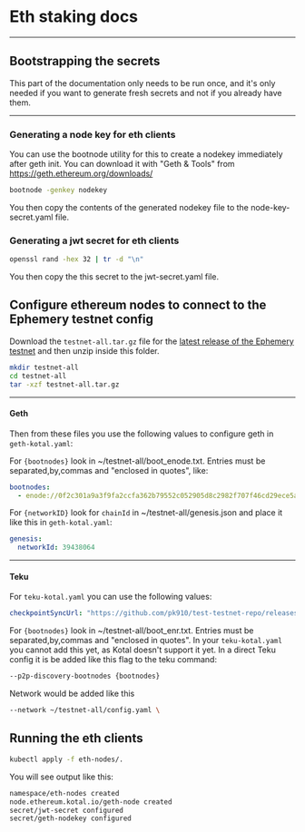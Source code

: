 # Eth staking docs

---
## Bootstrapping the secrets
This part of the documentation only needs to be run once, and it's only needed if you want to generate fresh secrets 
and not if you already have them.

---
### Generating a node key for eth clients

You can use the bootnode utility for this to create a nodekey immediately 
after geth init. You can download it with "Geth & Tools" from https://geth.ethereum.org/downloads/

```bash
bootnode -genkey nodekey
```    

You then copy the contents of the generated nodekey file to the node-key-secret.yaml file. 

### Generating a jwt secret for eth clients

```bash
openssl rand -hex 32 | tr -d "\n"
```    

You then copy the this secret to the jwt-secret.yaml file.

## Configure ethereum nodes to connect to the Ephemery testnet config

Download the `testnet-all.tar.gz` file for the [latest release of the Ephemery testnet](https://github.com/pk910/test-testnet-repo/releases) and then unzip inside this folder.

```bash
mkdir testnet-all
cd testnet-all
tar -xzf testnet-all.tar.gz
```

---
#### Geth

Then from these files you use the following values to configure geth in `geth-kotal.yaml`: 

For `{bootnodes}` look in ~/testnet-all/boot_enode.txt. Entries must be separated,by,commas and "enclosed in quotes",
like:

```yaml
bootnodes:
  - enode://0f2c301a9a3f9fa2ccfa362b79552c052905d8c2982f707f46cd29ece5a9e1c14ecd06f4ac951b228f059a43c6284a1a14fce709e8976cac93b50345218bf2e9@135.181.140.168:30343
```

For `{networkID}` look for `chainId` in ~/testnet-all/genesis.json and place it like this in `geth-kotal.yaml`:

```yaml
genesis:
  networkId: 39438064
```

---
#### Teku

For `teku-kotal.yaml` you can use the following values:

```yaml
checkpointSyncUrl: "https://github.com/pk910/test-testnet-repo/releases/download/ephemery-64/genesis.ssz"
```

For `{bootnodes}` look in ~/testnet-all/boot_enr.txt. Entries must be separated,by,commas and "enclosed in quotes". 
In your `teku-kotal.yaml` you cannot add this yet, as Kotal doesn't support it yet. In a direct Teku config it is 
be added like this flag to the teku command:

```bash
--p2p-discovery-bootnodes {bootnodes}
```

Network would be added like this
```bash
--network ~/testnet-all/config.yaml \
```


## Running the eth clients

```bash
kubectl apply -f eth-nodes/.
```
You will see output like this:
```bash
namespace/eth-nodes created
node.ethereum.kotal.io/geth-node created
secret/jwt-secret configured
secret/geth-nodekey configured
```

